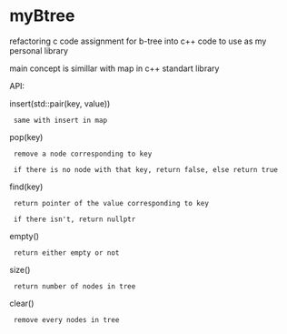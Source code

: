 # myBtree
refactoring c code assignment for b-tree into c++ code to use as my personal library

main concept is simillar with map in c++ standart library

API:

  insert(std::pair(key, value))
  
     same with insert in map
    
  pop(key)
  
     remove a node corresponding to key
    
     if there is no node with that key, return false, else return true
    
  find(key)
  
     return pointer of the value corresponding to key
    
     if there isn't, return nullptr
    
  empty()
  
     return either empty or not
    
  size()
  
     return number of nodes in tree
    
  clear()
  
     remove every nodes in tree
  
